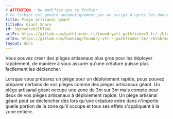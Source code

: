 ```yaml
---
# ATTENTION : Ne modifiez pas ce fichier
# Ce fichier est généré automatiquement par un script d'après les données du module Foundry VTT officiel et de sa traduction
title: Piège artisanal géant
titleEn: Giant Snare
id: SgXvw6rzk2lhTpXL
urlFr: https://gitlab.com/pathfinder-fr/foundryvtt-pathfinder2-fr/-/blob/master/data/feats/SgXvw6rzk2lhTpXL.htm
urlEn: https://gitlab.com/hooking/foundry-vtt---pathfinder-2e/-/blob/master/packs/data/feats.db/giant-snare.json
layout: dons
---
```

Vous pouvez créer des pièges artisanaux plus gros pour les déployer rapidement, de manière à vous assurer qu'une créature puisse plus facilement les déclencher.

Lorsque vous préparez un piège pour un déploiement rapide, pous pouvez préparer certains de vos pièges comme des pièges artisanaux géant. Un piège artisanal géant occupe une zone de 3m sur 3m mais compte pour deux de vos pièges artisanaux à déploiement rapide. Un piège artisanal géant peut se déclencher dès lors qu'une créature entre dans n'importe quelle portion de la zone qu'il occupe et tous ses effets s'appliquent à la zone entière.
